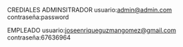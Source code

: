 
CREDIALES
ADMINSITRADOR
usuario:admin@admin.com
contraseña:password





EMPLEADO
usuario:joseenriqueguzmangomez@gmail.com
contraseña:67636964




